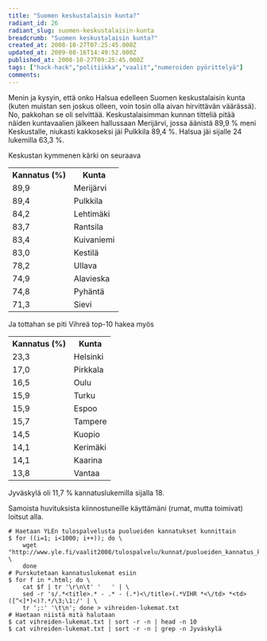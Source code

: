 ```yaml
---
title: "Suomen keskustalaisin kunta?"
radiant_id: 26
radiant_slug: suomen-keskustalaisin-kunta
breadcrumb: "Suomen keskustalaisin kunta?"
created_at: 2008-10-27T07:25:45.000Z
updated_at: 2009-08-16T14:49:52.000Z
published_at: 2008-10-27T09:25:45.000Z
tags: ["hack-hack","politiikka","vaalit","numeroiden pyörittelyä"]
comments:
---
```

<p>Menin ja kysyin, että onko Halsua edelleen Suomen keskustalaisin kunta (kuten muistan sen joskus olleen, voin tosin olla aivan hirvittävän väärässä).  No, pakkohan se oli selvittää.  Keskustalaisimman kunnan titteliä pitää näiden kuntavaalien jälkeen hallussaan Merijärvi, jossa äänistä 89,9 % meni Keskustalle, niukasti kakkoseksi jäi Pulkkila 89,4 %. Halsua jäi sijalle 24 lukemilla 63,3 %. </p>
<p>Keskustan kymmenen kärki on seuraava</p>
<table class="numeroita">
	<tr>
		<th>Kannatus (%)</th>
		<th>Kunta</th>
	</tr>
	<tr>
		<td>89,9</td>
		<td>Merijärvi</td>
	</tr>
	<tr>
		<td>89,4</td>
		<td>Pulkkila</td>
	</tr>
	<tr>
		<td>84,2</td>
		<td>Lehtimäki</td>
	</tr>
	<tr>
		<td>83,7</td>
		<td>Rantsila</td>
	</tr>
	<tr>
		<td>83,4</td>
		<td>Kuivaniemi</td>
	</tr>
	<tr>
		<td>83,0</td>
		<td>Kestilä</td>
	</tr>
	<tr>
		<td>78,2</td>
		<td>Ullava</td>
	</tr>
	<tr>
		<td>74,9</td>
		<td>Alavieska</td>
	</tr>
	<tr>
		<td>74,8</td>
		<td>Pyhäntä</td>
	</tr>
	<tr>
		<td>71,3</td>
		<td>Sievi</td>
	</tr>
</table>
<p>Ja tottahan se piti Vihreä top-10 hakea myös</p>
<table class="numeroita">
	<tr>
		<th>Kannatus (%)</th>
		<th>Kunta</th>
	</tr>
	<tr>
		<td>23,3</td>
		<td>Helsinki</td>
	</tr>
	<tr>
		<td>17,0</td>
		<td>Pirkkala</td>
	</tr>
	<tr>
		<td>16,5</td>
		<td>Oulu</td>
	</tr>
	<tr>
		<td>15,9</td>
		<td>Turku</td>
	</tr>
	<tr>
		<td>15,9</td>
		<td>Espoo</td>
	</tr>
	<tr>
		<td>15,7</td>
		<td>Tampere</td>
	</tr>
	<tr>
		<td>14,5</td>
		<td>Kuopio</td>
	</tr>
	<tr>
		<td>14,1</td>
		<td>Kerimäki</td>
	</tr>
	<tr>
		<td>14,1</td>
		<td>Kaarina</td>
	</tr>
	<tr>
		<td>13,8</td>
		<td>Vantaa</td>
	</tr>
</table>
<p>Jyväskylä oli 11,7 % kannatuslukemilla sijalla 18.</p>
<p>Samoista huvituksista kiinnostuneille käyttämäni (rumat, mutta toimivat) loitsut alla.</p>
<pre><code># Haetaan YLEn tulospalvelusta puolueiden kannatukset kunnittain
$ for ((i=1; i&lt;1000; i++)); do \
    wget "http://www.yle.fi/vaalit2008/tulospalvelu/kunnat/puolueiden_kannatus_kno$i.html"; \
    done
# Purskutetaan kannatuslukemat esiin
$ for f in *.html; do \
    cat $f | tr '\r\n\t' '   ' | \
    sed -r 's/.*&lt;title&gt;.* - .* - (.*)&lt;\/title&gt;(.*VIHR *&lt;\/td&gt; *&lt;td&gt;([^&lt;]*)&lt;)?.*/\3;\1:/' | \
    tr ';:' '\t\n'; done &gt; vihreiden-lukemat.txt
# Haetaan niistä mitä halutaan
$ cat vihreiden-lukemat.txt | sort -r -n | head -n 10
$ cat vihreiden-lukemat.txt | sort -r -n | grep -n Jyväskylä
</code></pre>